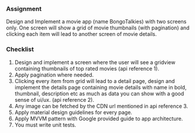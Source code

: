 ### Assignment 
Design and Implement a movie app (name BongoTalkies) with two screens only. One screen will
show a grid of movie thumbnails (with pagination) and clicking each item will lead to another
screen of movie details.

### Checklist

1. Design and implement a screen where the user will see a gridview containing thumbnails
   of top rated movies (api reference 1).
2. Apply pagination where needed.
3. Clicking every item from grid will lead to a detail page, design and implement the details
   page containing movie details with name in bold, thumbnail, description etc as much as
   data you can show with a good sense of ui/ux. (api reference 2).
4. Any image can be fetched by the CDN url mentioned in api reference 3.
5. Apply material design guidelines for every page.
6. Apply MVVM pattern with Google provided guide to app architecture.
7. You must write unit tests.